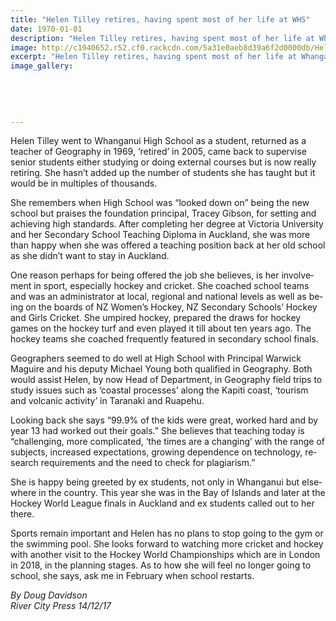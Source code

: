 ```yaml
---
title: "Helen Tilley retires, having spent most of her life at WHS"
date: 1970-01-01
description: "Helen Tilley retires, having spent most of her life at Whanganui High School..."
image: http://c1940652.r52.cf0.rackcdn.com/5a31e0aeb8d39a6f2d0000db/Helen-Tilley.jpg
excerpt: "Helen Tilley retires, having spent most of her life at Whanganui High School."
image_gallery:
    
    
    
    
    
---
```


<p class="BasicParagraph"><span class="CharacterStyle1"><span lang="EN-GB">Helen Tilley went to Whanganui High School as a student, returned as a teacher of Geography in 1969, &lsquo;retired&rsquo; in 2005, came back to supervise senior students either studying or doing external courses but is now really retiring. She hasn&rsquo;t added up the number of students she has taught but it would be in multiples of thousands.</span></span></p>
<p class="BasicParagraph"><span class="CharacterStyle1"><span lang="EN-GB">She remembers when High School was &ldquo;looked down on&rdquo; being the new school but praises the foundation principal, Tracey Gibson, for setting and achieving high standards. After completing her degree at Victoria University and her Secondary School Teaching Diploma in Auckland, she was more than happy when she was offered a teaching position back at her old school as she didn&rsquo;t want to stay in Auckland.</span></span></p>
<p class="BasicParagraph"><span class="CharacterStyle1"><span lang="EN-GB">One reason perhaps for being offered the job she believes, is her involvement in sport, especially hockey and cricket. She coached school teams and was an administrator at local, regional and national levels as well as being on the boards of NZ Women&rsquo;s Hockey, NZ Secondary Schools&rsquo; Hockey and Girls Cricket. She umpired hockey, prepared the draws for hockey games on the hockey turf and even played it till about ten years ago. The hockey teams she coached frequently featured in secondary school finals.</span></span></p>
<p class="BasicParagraph"><span class="CharacterStyle1"><span lang="EN-GB">Geographers seemed to do well at High School with Principal Warwick Maguire and his deputy Michael Young both qualified in Geography. Both would assist Helen, by now Head of Department, in Geography field trips to study issues such as &lsquo;coastal processes&rsquo; along the Kapiti coast, &lsquo;tourism and volcanic activity&rsquo; in Taranaki and Ruapehu.</span></span></p>
<p class="BasicParagraph"><span class="CharacterStyle1"><span lang="EN-GB">Looking back she says &ldquo;99.9% of the kids were great, worked hard and by year 13 had worked out their goals.&rdquo; She believes that teaching today is &ldquo;challenging, more complicated, &lsquo;the times are a changing&rsquo; with the range of subjects, increased expectations, growing dependence on technology, research requirements and the need to check for plagiarism.&rdquo;</span></span></p>
<p class="BasicParagraph"><span class="CharacterStyle1"><span lang="EN-GB">She is happy being greeted by ex students, not only in Whanganui but elsewhere in the country. This year she was in the Bay of Islands and later at the Hockey World League finals in Auckland and ex students called out to her there.</span></span></p>
<p class="BasicParagraph"><span class="CharacterStyle1"><span lang="EN-GB">Sports remain important and Helen has no plans to stop going to the gym or the swimming pool. She looks forward to watching more cricket and hockey with another visit to the Hockey World Championships which are in London in 2018, in the planning stages. As to how she will feel no longer going to school, she says, ask me in February when school restarts.&nbsp;</span></span></p>
<p class="BasicParagraph"><em>By Doug Davidson</em><br /><em>River City Press 14/12/17</em></p>

